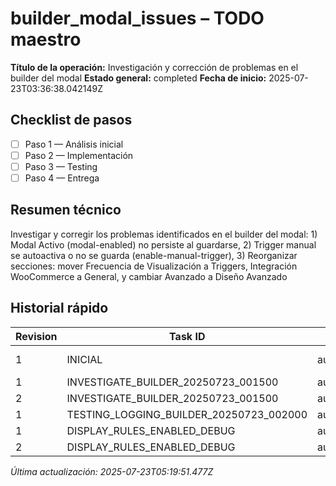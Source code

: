 # builder_modal_issues – TODO maestro

**Título de la operación:** Investigación y corrección de problemas en el builder del modal
**Estado general:** completed
**Fecha de inicio:** 2025-07-23T03:36:38.042149Z

## Checklist de pasos
- [ ] Paso 1 — Análisis inicial
- [ ] Paso 2 — Implementación
- [ ] Paso 3 — Testing
- [ ] Paso 4 — Entrega

## Resumen técnico
Investigar y corregir los problemas identificados en el builder del modal: 1) Modal Activo (modal-enabled) no persiste al guardarse, 2) Trigger manual se autoactiva o no se guarda (enable-manual-trigger), 3) Reorganizar secciones: mover Frecuencia de Visualización a Triggers, Integración WooCommerce a General, y cambiar Avanzado a Diseño Avanzado

## Historial rápido
| Revision | Task ID | Autor | Fecha | Estado |
|----------|---------|-------|-------|--------|
| 1 | INICIAL | augment_agent | 2025-07-23T03:36:38.042149Z | pending |
| 1 | INVESTIGATE_BUILDER_20250723_001500 | augment_agent | 2025-07-23 | doing |
| 2 | INVESTIGATE_BUILDER_20250723_001500 | augment_agent | 2025-07-23 | done |
| 1 | TESTING_LOGGING_BUILDER_20250723_002000 | augment_agent | 2025-07-23 | doing |
| 1 | DISPLAY_RULES_ENABLED_DEBUG | augment_agent | 2025-07-23 | info |
| 2 | DISPLAY_RULES_ENABLED_DEBUG | augment_agent | 2025-07-23 | done |

*Última actualización: 2025-07-23T05:19:51.477Z*
